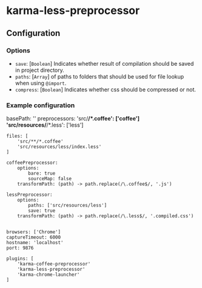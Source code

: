 # karma-less-preprocessor

## Configuration

### Options
 
 
 * `save`: [`Boolean`] Indicates whether result of compilation should be saved in project directory.
 * `paths`: [`Array`] of paths to folders that should be used for file lookup when using `@import`.
 * `compress`: [`Boolean`] Indicates whether css should be compressed or not.
 
### Example configuration

  basePath: ''
	preprocessors:
		'src/**/*.coffee': ['coffee']
		'src/resources/**/*.less': ['less']

	files: [
		'src/**/*.coffee'
		'src/resources/less/index.less'
	]

	coffeePreprocessor:
		options:
			bare: true
			sourceMap: false
		transformPath: (path) -> path.replace(/\.coffee$/, '.js')

	lessPreprocessor:
		options:
			paths: ['src/resources/less']
			save: true
		transformPath: (path) -> path.replace(/\.less$/, '.compiled.css')

	
	browsers: ['Chrome']
	captureTimeout: 6000
	hostname: 'localhost'
	port: 9876

	plugins: [
		'karma-coffee-preprocessor'
		'karma-less-preprocessor'
		'karma-chrome-launcher'
	]
